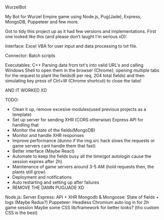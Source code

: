 WurzelBot 

My Bot for Wurzel Empire game using Node.js, Pug(Jade), Express, MongoDB, Puppeteer and few more.

Got to tidy this project up as it had few versions and implementations.
First one looked like this (and please don't laught I'm serious xD):

Interface: Excel
VBA for user input and data processing to txt file.

Connector: Batch scripts

Executables: C++
Parsing data from txt's into valid URL's and calling Windows Shell to open them in the browser (Chrome), opening multiple tabs for the request to plant the fields(6 per req, 204 total fields) and then simulating key press of Ctrl+W (Chrome shortcut) to close the tabs!

AND IT WORKED XD

TODO:

- Clean it up, remove excesive modules(used previous projects as a template)
- Set up server for sending XHR (CORS otherwise) Express API for handling that
- Monitor the state of the fields(MongoDB)
- Monitor and handle XHR responses
- Improve performance (dunno if the img.src hack slows the requests or game servers cant handle them that fast)
- Better interface (Maybe React)
- Automate to keep the fields busy all the time(got autologin cause the session expires after 2h)
- Maintenance of game servers around 3-5 AM (hold requests then, the plants still grow)
- Deployment and notifications
- Auto restarting and setting up after failures
- REMOVE THE DAMN PUG/JADE XD

Node.js: Server
Express: API + XHR
Mongodb & Mongoose: State of fields + logs (Maybe Redux?)
Puppeteer: Headless Chromium auto log in for 2h game session
Maybe some CSS lib/framework for better looks? (tho custom CSS is the best)